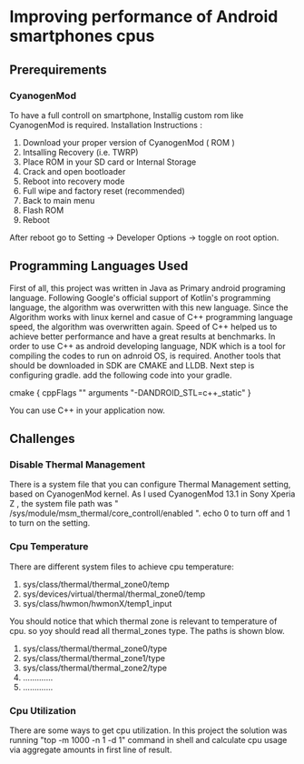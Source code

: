 # Improving performance of Android smartphones cpus

## Prerequirements

### CyanogenMod

To have a full controll on smartphone, Installig custom rom like CyanogenMod is required.
Installation Instructions :

1) Download your proper version of CyanogenMod ( ROM )
2) Intsalling Recovery (i.e. TWRP)
3) Place ROM in your SD card or Internal Storage
4) Crack and open bootloader
5) Reboot into recovery mode
6) Full wipe and factory reset (recommended)
7) Back to main menu
8) Flash ROM
9) Reboot

After reboot go to Setting -> Developer Options -> toggle on root option.

## Programming Languages Used
First of all, this project was written in Java as Primary android programing language. Following Google's official support of Kotlin's 	programming language, the algorithm was overwritten with this new language.
Since the Algorithm works with linux kernel and casue of C++ programming language speed, the algorithm was overwritten again.
Speed of C++ helped us to achieve better performance and have a great results at benchmarks.
In order to use C++ as android developing language, NDK which is a tool for compiling the codes to run on adnroid OS, is required. Another tools that should be downloaded in SDK are CMAKE and LLDB. Next step is configuring gradle. add the following code into your gradle.

cmake {
cppFlags ""
            arguments "-DANDROID_STL=c++_static"
            }

You can use C++ in your application now.

## Challenges
### Disable Thermal Management
There is a system file that you can configure Thermal Management setting, based on CyanogenMod kernel. As I used CyanogenMod 13.1 in Sony Xperia Z , the system file path was " /sys/module/msm_thermal/core_controll/enabled ". echo 0 to turn off and 1 to turn on the setting.

### Cpu Temperature
There are different system files to achieve cpu temperature:

1) sys/class/thermal/thermal_zone0/temp
2) sys/devices/virtual/thermal/thermal_zone0/temp
3) sys/class/hwmon/hwmonX/temp1_input

You should notice that which thermal zone is relevant to temperature of cpu. so yoy should read all thermal_zones type. The paths is shown blow.

1) sys/class/thermal/thermal_zone0/type
2) sys/class/thermal/thermal_zone1/type
3) sys/class/thermal/thermal_zone2/type
4) .............
5) .............


### Cpu Utilization
There are some ways to get cpu utilization. In this project the solution was running "top -m 1000 -n 1 -d 1" command in shell and calculate cpu usage via aggregate amounts in first line of result.
            
            



